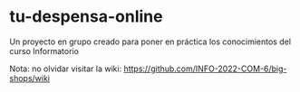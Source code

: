 # tu-despensa-online
Un proyecto en grupo creado para poner en práctica los conocimientos del curso Informatorio

Nota: no olvidar visitar la wiki: https://github.com/INFO-2022-COM-6/big-shops/wiki
